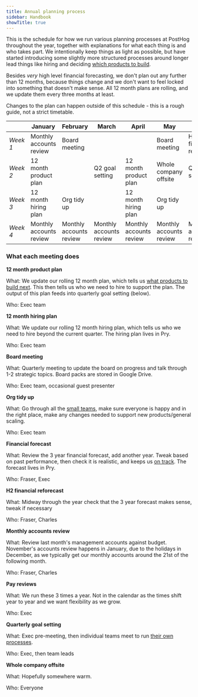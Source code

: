 ```yaml
---
title: Annual planning process
sidebar: Handbook
showTitle: true
---
```


This is the schedule for how we run various planning processes at PostHog throughout the year, together with explanations for what each thing is and who takes part. We intentionally keep things as light as possible, but have started introducing some slightly more structured processes around longer lead things like hiring and deciding [which products to build](/handbook/which-products). 

Besides _very_ high level financial forecasting, we don't plan out any further than 12 months, because things change and we don't want to feel locked into something that doesn't make sense. All 12 month plans are rolling, and we update them every three months at least. 

Changes to the plan can happen outside of this schedule - this is a rough guide, not a strict timetable. 

<OverflowXSection>

|   &nbsp;     | January                 | February                | March                   | April                   | May                     | June                    | July                    | August                  | September               | October                 | November                | December              |
| ------ | ----------------------- | ----------------------- | ----------------------- | ----------------------- | ----------------------- | ----------------------- | ----------------------- | ----------------------- | ----------------------- | ----------------------- | ----------------------- | --------------------- |
| _Week 1_ | Monthly accounts review | Board meeting           |                         |                         | Board meeting           | H2 financial reforecast |                         | Board meeting           |                         |                         | Board meeting           | Financial forecast    |
| _Week 2_ | 12 month product plan   |                         | Q2 goal setting        | 12 month product plan   | Whole company offsite   | Q3 goal setting        | 12 month product plan   |                         | Q4 goal setting        | 12 month product plan   |                         | Q1 goal setting      |
| _Week 3_ | 12 month hiring plan    | Org tidy up             |                         | 12 month hiring plan    | Org tidy up             |                         | 12 month hiring plan    | Org tidy up             |                         | 12 month hiring plan    | Org tidy up             |                       |
| _Week 4_ | Monthly accounts review | Monthly accounts review | Monthly accounts review | Monthly accounts review | Monthly accounts review | Monthly accounts review | Monthly accounts review | Monthly accounts review | Monthly accounts review | Monthly accounts review | Monthly accounts review | Holidays - keep empty |

</OverflowXSection>

### What each meeting does

**12 month product plan**

What: We update our rolling 12 month plan, which tells us [what products to build next](/handbook/which-products). This then tells us who we need to hire to support the plan. The output of this plan feeds into quarterly goal setting (below). 

Who: Exec team

**12 month hiring plan**	

What: We update our rolling 12 month hiring plan, which tells us who we need to hire beyond the current quarter. The hiring plan lives in Pry. 

Who: Exec team

**Board meeting**

What: Quarterly meeting to update the board on progress and talk through 1-2 strategic topics. Board packs are stored in Google Drive. 

Who: Exec team, occasional guest presenter

**Org tidy up**	

What: Go through all the [small teams](/teams), make sure everyone is happy and in the right place, make any changes needed to support new products/general scaling. 

Who: Exec team

**Financial forecast**	

What: Review the 3 year financial forecast, add another year. Tweak based on past performance, then check it is realistic, and keeps us [on track](/handbook/future). The forecast lives in Pry. 

Who: Fraser, Exec

**H2 financial reforecast**

What: Midway through the year check that the 3 year forecast makes sense, tweak if necessary

Who: Fraser, Charles

**Monthly accounts review**	

What: Review last month's management accounts against budget. November's accounts review happens in January, due to the holidays in December, as we typically get our monthly accounts around the 21st of the following month. 

Who: Fraser, Charles

**Pay reviews**

What: We run these 3 times a year. Not in the calendar as the times shift year to year and we want flexibility as we grow. 

Who: Exec

**Quarterly goal setting** 

What: Exec pre-meeting, then individual teams meet to run [their own processes](/handbook/company/goal-setting). 	

Who: Exec, then team leads

**Whole company offsite**

What: Hopefully somewhere warm.

Who: Everyone

